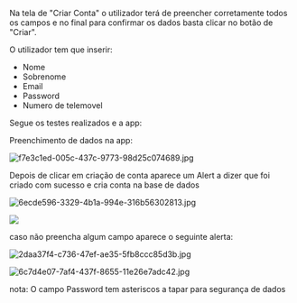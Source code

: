 Na tela de "Criar Conta" o utilizador terá de preencher corretamente todos os campos e no final para confirmar os dados basta clicar no botão de "Criar".

O utilizador tem que inserir: 

- Nome
- Sobrenome
- Email
- Password
- Numero de telemovel

Segue os testes realizados e a app:

Preenchimento de dados na app:

![f7e3c1ed-005c-437c-9773-98d25c074689.jpg](../../../.attachments/f7e3c1ed-005c-437c-9773-98d25c074689-001c5cdf-4481-4c4c-b93c-bcb9873dc2de.jpg)

Depois de clicar em criação de conta aparece um Alert a dizer que foi criado com sucesso e cria conta na base de dados

![6ecde596-3329-4b1a-994e-316b56302813.jpg](../../../.attachments/6ecde596-3329-4b1a-994e-316b56302813-9fdf7e54-3a3c-40d0-87c0-f9b19014d2b6.jpg)

<IMG  src="https://cdn.discordapp.com/attachments/1026515127513665608/1041072276818383019/image.png"/>


caso não preencha algum campo aparece o seguinte alerta:

![2daa37f4-c736-47ef-ae35-5fb8ccc85d3b.jpg](../../../.attachments/2daa37f4-c736-47ef-ae35-5fb8ccc85d3b-30318999-599f-425e-b680-1d144b7fcec3.jpg)

![6c7d4e07-7af4-437f-8655-11e26e7adc42.jpg](../../../.attachments/6c7d4e07-7af4-437f-8655-11e26e7adc42-f8715d68-90e9-4cde-9bfa-0dc75fd291d9.jpg)

nota: O campo Password tem asteriscos a tapar para segurança de dados